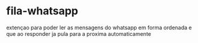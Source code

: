 # fila-whatsapp
 extençao para poder ler as mensagens do whatsapp em forma ordenada e que ao responder ja pula para a proxima automaticamente
